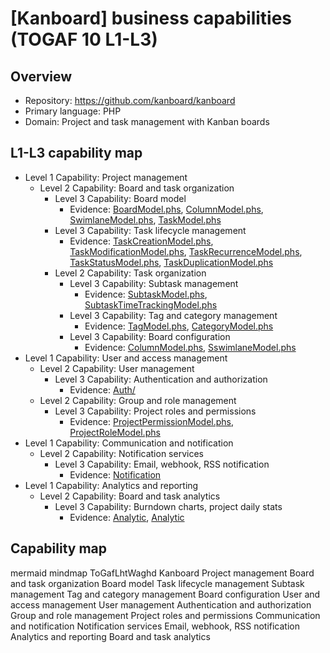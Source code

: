 # [Kanboard] business capabilities (TOGAF 10 L1-L3)

## Overview
- Repository: https://github.com/kanboard/kanboard
- Primary language: PHP
- Domain: Project and task management with Kanban boards

## L1-L3 capability map
- Level 1 Capability: Project management
  - Level 2 Capability: Board and task organization
    - Level 3 Capability: Board model
      - Evidence: [BoardModel.phs](https://github.com/kanboard/kanboard/blob/main/app/Model/BoardModel.php), [ColumnModel.phs](https://github.com/kanboard/kanboard/blob/main/app/Model/ColumnModel.php), [SwimlaneModel.phs](https://github.com/kanboard/kanboard/blob/main/app/Model/SwimlaneModel.php), [TaskModel.phs](https://github.com/kanboard/kanboard/blob/main/app/Model/TaskModel.php)
    - Level 3 Capability: Task lifecycle management
      - Evidence: [TaskCreationModel.phs](https://github.com/kanboard/kanboard/blob/main/app/Model/TaskCreationModel.php), [TaskModificationModel.phs](https://github.com/kanboard/kanboard/blob/main/app/Model/TaskModificationModel.php), [TaskRecurrenceModel.phs](https://github.com/kanboard/kanboard/blob/main/app/Model/TaskRecurrenceModel.php), [TaskStatusModel.phs](https://github.com/kanboard/kanboard/blob/main/app/Model/TaskStatusModel.php), [TaskDuplicationModel.phs](https://github.com/kanboard/kanboard/blob/main/app/Model/TaskDuplicationModel.php)
    - Level 2 Capability: Task organization
      - Level 3 Capability: Subtask management
        - Evidence: [SubtaskModel.phs](https://github.com/kanboard/kanboard/blob/main/app/Model/SubtaskModel.php), [SubtaskTimeTrackingModel.phs](https://github.com/kanboard/kanboard/blob/main/app/Model/SubtaskTimeTrackingModel.php)
      - Level 3 Capability: Tag and category management
        - Evidence: [TagModel.phs](https://github.com/kanboard/kanboard/blob/main/app/Model/TagModel.php), [CategoryModel.phs](https://github.com/kanboard/kanboard/blob/main/app/Model/CategoryModel.php)
      - Level 3 Capability: Board configuration
        - Evidence: [ColumnModel.phs](https://github.com/kanboard/kanboard/blob/main/app/Model/ColumnModel.php), [SswimlaneModel.phs](https://github.com/kanboard/kanboard/blob/main/app/Model/SwimlaneModel.php)
- Level 1 Capability: User and access management
  - Level 2 Capability: User management
    - Level 3 Capability: Authentication and authorization
      - Evidence: [Auth/](https://github.com/kanboard/kanboard/tree/main/app/Auth)
  - Level 2 Capability: Group and role management
    - Level 3 Capability: Project roles and permissions
      - Evidence: [ProjectPermissionModel.phs](https://github.com/kanboard/kanboard/blob/main/app/Model/ProjectPermissionModel.php), [ProjectRoleModel.phs](https://github.com/kanboard/kanboard/blob/main/app/Model/ProjectRoleModel.php)
- Level 1 Capability: Communication and notification
  - Level 2 Capability: Notification services
    - Level 3 Capability: Email, webhook, RSS notification
      - Evidence: [Notification](https://github.com/kanboard/kanboard/find/main/app/Notification)
- Level 1 Capability: Analytics and reporting
  - Level 2 Capability: Board and task analytics
    - Level 3 Capability: Burndown charts, project daily stats
      - Evidence: [Analytic](https://github.com/kanboard/kanboard/find/main/app/Analytic), [Analytic](https://github.com/kanboard/kanboard/find/main/app/Analytic)
## Capability map
mermaid
  mindmap
    ToGafLhtWaghd
      Kanboard
        Project management
          Board and task organization
            Board model
            Task lifecycle management
            Subtask management
            Tag and category management
            Board configuration
        User and access management
          User management
          Authentication and authorization
          Group and role management
          Project roles and permissions
        Communication and notification
          Notification services
          Email, webhook, RSS notification
        Analytics and reporting
          Board and task analytics